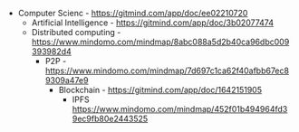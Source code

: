 

- Computer Scienc - <https://gitmind.com/app/doc/ee02210720>
  - Artificial Intelligence - <https://gitmind.com/app/doc/3b02077474>
  - Distributed computing - <https://www.mindomo.com/mindmap/8abc088a5d2b40ca96dbc009393982d4>
    - P2P - <https://www.mindomo.com/mindmap/7d697c1ca62f40afbb67ec89309a47e9>
      - Blockchain - <https://gitmind.com/app/doc/1642151905>
        - IPFS <https://www.mindomo.com/mindmap/452f01b494964fd39ec9fb80e2443525>

